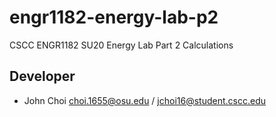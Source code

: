 # engr1182-energy-lab-p2

CSCC ENGR1182 SU20 Energy Lab Part 2 Calculations

## Developer
* John Choi choi.1655@osu.edu / jchoi16@student.cscc.edu
